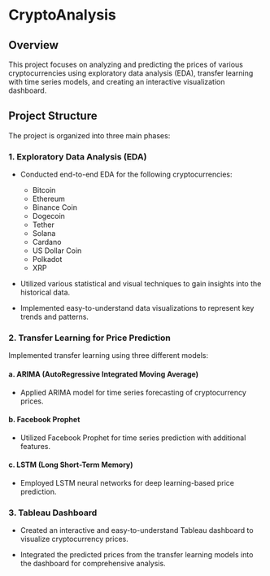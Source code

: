 # CryptoAnalysis

## Overview

This project focuses on analyzing and predicting the prices of various cryptocurrencies using exploratory data analysis (EDA), transfer learning with time series models, and creating an interactive visualization dashboard.

## Project Structure

The project is organized into three main phases:

### 1. Exploratory Data Analysis (EDA)

- Conducted end-to-end EDA for the following cryptocurrencies:
  - Bitcoin
  - Ethereum
  - Binance Coin
  - Dogecoin
  - Tether
  - Solana
  - Cardano
  - US Dollar Coin
  - Polkadot
  - XRP

- Utilized various statistical and visual techniques to gain insights into the historical data.

- Implemented easy-to-understand data visualizations to represent key trends and patterns.

### 2. Transfer Learning for Price Prediction

Implemented transfer learning using three different models:

#### a. ARIMA (AutoRegressive Integrated Moving Average)

- Applied ARIMA model for time series forecasting of cryptocurrency prices.

#### b. Facebook Prophet

- Utilized Facebook Prophet for time series prediction with additional features.

#### c. LSTM (Long Short-Term Memory)

- Employed LSTM neural networks for deep learning-based price prediction.

### 3. Tableau Dashboard

- Created an interactive and easy-to-understand Tableau dashboard to visualize cryptocurrency prices.

- Integrated the predicted prices from the transfer learning models into the dashboard for comprehensive analysis.
